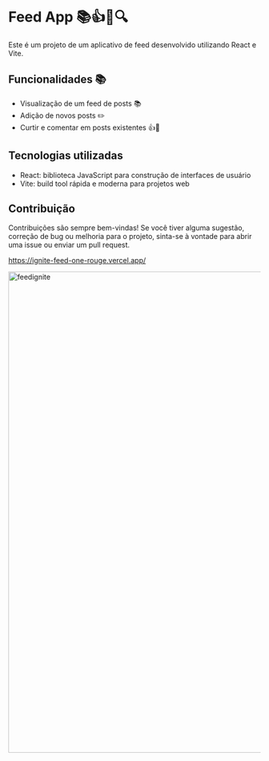 # Feed App 📚👍💬🔍

Este é um projeto de um aplicativo de feed desenvolvido utilizando React e Vite.

## Funcionalidades 📚

- Visualização de um feed de posts 📚
- Adição de novos posts ✏️
- Curtir e comentar em posts existentes 👍💬

## Tecnologias utilizadas

- React: biblioteca JavaScript para construção de interfaces de usuário
- Vite: build tool rápida e moderna para projetos web

## Contribuição

Contribuições são sempre bem-vindas! Se você tiver alguma sugestão, correção de bug ou melhoria para o projeto, sinta-se à vontade para abrir uma issue ou enviar um pull request.

https://ignite-feed-one-rouge.vercel.app/


<img width="960" alt="feedignite" src="https://github.com/Guilhermefonseca2021/Ignite_feed/assets/92196697/fbefc99a-0af1-4f4d-8ee9-6a5a23a3c37f">


